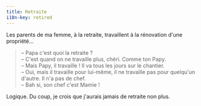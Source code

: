 ```yaml
---
title: Retraite
i18n-key: retired
---
```


Les parents de ma femme, à la retraite, travaillent à la rénovation d'une propriété…

<!-- more -->

> – Papa c'est quoi la retraite ?  
> – C'est quand on ne travaille plus, chéri. Comme ton Papy.  
> – Mais Papy, il travaille ! Il va tous les jours sur le chantier.  
> – Oui, mais il travaille pour lui-même, il ne travaille pas pour quelqu'un d'autre. Il n'a pas de chef.  
> – Bah si, son chef c'est Mamie !

Logique. Du coup, je crois que j'aurais jamais de retraite non plus.